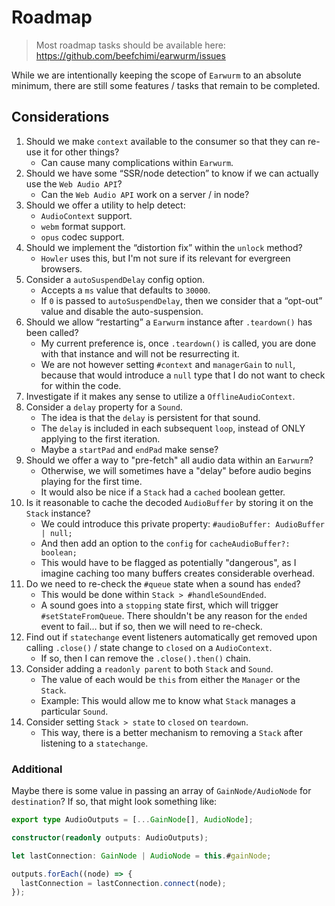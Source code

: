 # Roadmap

> Most roadmap tasks should be available here: <https://github.com/beefchimi/earwurm/issues>

While we are intentionally keeping the scope of `Earwurm` to an absolute minimum, there are still some features / tasks that remain to be completed.

## Considerations

1. Should we make `context` available to the consumer so that they can re-use it for other things?
   - Can cause many complications within `Earwurm`.
2. Should we have some “SSR/node detection” to know if we can actually use the `Web Audio API`?
   - Can the `Web Audio API` work on a server / in node?
3. Should we offer a utility to help detect:
   - `AudioContext` support.
   - `webm` format support.
   - `opus` codec support.
4. Should we implement the “distortion fix” within the `unlock` method?
   - `Howler` uses this, but I'm not sure if its relevant for evergreen browsers.
5. Consider a `autoSuspendDelay` config option.
   - Accepts a `ms` value that defaults to `30000`.
   - If `0` is passed to `autoSuspendDelay`, then we consider that a “opt-out” value and disable the auto-suspension.
6. Should we allow “restarting” a `Earwurm` instance after `.teardown()` has been called?
   - My current preference is, once `.teardown()` is called, you are done with that instance and will not be resurrecting it.
   - We are not however setting `#context` and `managerGain` to `null`, because that would introduce a `null` type that I do not want to check for within the code.
7. Investigate if it makes any sense to utilize a `OfflineAudioContext`.
8. Consider a `delay` property for a `Sound`.
   - The idea is that the `delay` is persistent for that sound.
   - The `delay` is included in each subsequent `loop`, instead of ONLY applying to the first iteration.
   - Maybe a `startPad` and `endPad` make sense?
9. Should we offer a way to "pre-fetch" all audio data within an `Earwurm`?
   - Otherwise, we will sometimes have a "delay" before audio begins playing for the first time.
   - It would also be nice if a `Stack` had a `cached` boolean getter.
10. Is it reasonable to cache the decoded `AudioBuffer` by storing it on the `Stack` instance?
    - We could introduce this private property: `#audioBuffer: AudioBuffer | null;`
    - And then add an option to the `config` for `cacheAudioBuffer?: boolean;`
    - This would have to be flagged as potentially "dangerous", as I imagine caching too many buffers creates considerable overhead.
11. Do we need to re-check the `#queue` state when a sound has `ended`?
    - This would be done within `Stack > #handleSoundEnded`.
    - A sound goes into a `stopping` state first, which will trigger `#setStateFromQueue`. There shouldn't be any reason for the `ended` event to fail… but if so, then we will need to re-check.
12. Find out if `statechange` event listeners automatically get removed upon calling `.close()` / state change to `closed` on a `AudioContext`.
    - If so, then I can remove the `.close().then()` chain.
13. Consider adding a `readonly parent` to both `Stack` and `Sound`.
    - The value of each would be `this` from either the `Manager` or the `Stack`.
    - Example: This would allow me to know what `Stack` manages a particular `Sound`.
14. Consider setting `Stack > state` to `closed` on `teardown`.
    - This way, there is a better mechanism to removing a `Stack` after listening to a `statechange`.

### Additional

Maybe there is some value in passing an array of `GainNode/AudioNode` for `destination`? If so, that might look something like:

<!-- eslint-skip -->

```ts
export type AudioOutputs = [...GainNode[], AudioNode];

constructor(readonly outputs: AudioOutputs);

let lastConnection: GainNode | AudioNode = this.#gainNode;

outputs.forEach((node) => {
  lastConnection = lastConnection.connect(node);
});
```
